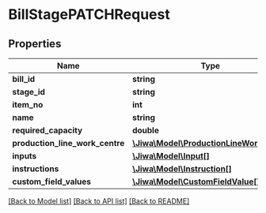 # BillStagePATCHRequest

## Properties
Name | Type | Description | Notes
------------ | ------------- | ------------- | -------------
**bill_id** | **string** |  | [optional] 
**stage_id** | **string** |  | [optional] 
**item_no** | **int** |  | [optional] 
**name** | **string** |  | [optional] 
**required_capacity** | **double** |  | [optional] 
**production_line_work_centre** | [**\Jiwa\Model\ProductionLineWorkCentre**](ProductionLineWorkCentre.md) |  | [optional] 
**inputs** | [**\Jiwa\Model\Input[]**](Input.md) |  | [optional] 
**instructions** | [**\Jiwa\Model\Instruction[]**](Instruction.md) |  | [optional] 
**custom_field_values** | [**\Jiwa\Model\CustomFieldValue[]**](CustomFieldValue.md) |  | [optional] 

[[Back to Model list]](../README.md#documentation-for-models) [[Back to API list]](../README.md#documentation-for-api-endpoints) [[Back to README]](../README.md)


